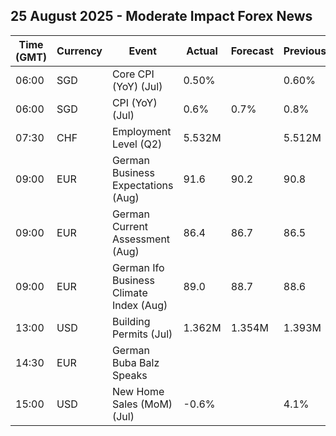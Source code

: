 ## 25 August 2025 - Moderate Impact Forex News

| Time (GMT) | Currency | Event | Actual | Forecast | Previous |
|------|----------|-------|--------|----------|----------|
| 06:00 | SGD | Core CPI (YoY) (Jul) | 0.50% |  | 0.60% |
| 06:00 | SGD | CPI (YoY) (Jul) | 0.6% | 0.7% | 0.8% |
| 07:30 | CHF | Employment Level (Q2) | 5.532M |  | 5.512M |
| 09:00 | EUR | German Business Expectations (Aug) | 91.6 | 90.2 | 90.8 |
| 09:00 | EUR | German Current Assessment (Aug) | 86.4 | 86.7 | 86.5 |
| 09:00 | EUR | German Ifo Business Climate Index (Aug) | 89.0 | 88.7 | 88.6 |
| 13:00 | USD | Building Permits (Jul) | 1.362M | 1.354M | 1.393M |
| 14:30 | EUR | German Buba Balz Speaks |  |  |  |
| 15:00 | USD | New Home Sales (MoM) (Jul) | -0.6% |  | 4.1% |
